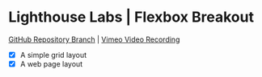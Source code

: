 # Lighthouse Labs | Flexbox Breakout

[GitHub Repository Branch](https://github.com/WarrenUhrich/lighthouse-labs-flexbox-breakout/tree/2024.04.22-web-immersive-national-1april2024) | [Vimeo Video Recording](https://vimeo.com/937949992/4f915bbbb1?share=copy)

* [X] A simple grid layout
* [X] A web page layout
